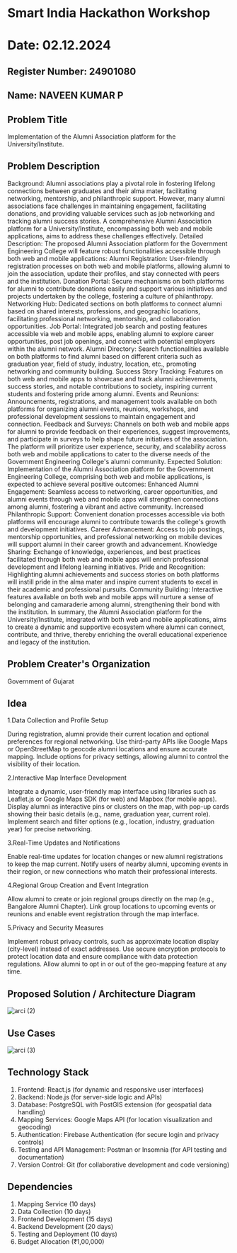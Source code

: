 # Smart India Hackathon Workshop
# Date: 02.12.2024
## Register Number: 24901080
## Name: NAVEEN KUMAR P
## Problem Title
Implementation of the Alumni Association platform for the University/Institute.
## Problem Description
Background: Alumni associations play a pivotal role in fostering lifelong connections between graduates and their alma mater, facilitating networking, mentorship, and philanthropic support. However, many alumni associations face challenges in maintaining engagement, facilitating donations, and providing valuable services such as job networking and tracking alumni success stories. A comprehensive Alumni Association platform for a University/Institute, encompassing both web and mobile applications, aims to address these challenges effectively. Detailed Description: The proposed Alumni Association platform for the Government Engineering College will feature robust functionalities accessible through both web and mobile applications: Alumni Registration: User-friendly registration processes on both web and mobile platforms, allowing alumni to join the association, update their profiles, and stay connected with peers and the institution. Donation Portal: Secure mechanisms on both platforms for alumni to contribute donations easily and support various initiatives and projects undertaken by the college, fostering a culture of philanthropy. Networking Hub: Dedicated sections on both platforms to connect alumni based on shared interests, professions, and geographic locations, facilitating professional networking, mentorship, and collaboration opportunities. Job Portal: Integrated job search and posting features accessible via web and mobile apps, enabling alumni to explore career opportunities, post job openings, and connect with potential employers within the alumni network. Alumni Directory: Search functionalities available on both platforms to find alumni based on different criteria such as graduation year, field of study, industry, location, etc., promoting networking and community building. Success Story Tracking: Features on both web and mobile apps to showcase and track alumni achievements, success stories, and notable contributions to society, inspiring current students and fostering pride among alumni. Events and Reunions: Announcements, registrations, and management tools available on both platforms for organizing alumni events, reunions, workshops, and professional development sessions to maintain engagement and connection. Feedback and Surveys: Channels on both web and mobile apps for alumni to provide feedback on their experiences, suggest improvements, and participate in surveys to help shape future initiatives of the association. The platform will prioritize user experience, security, and scalability across both web and mobile applications to cater to the diverse needs of the Government Engineering College's alumni community. Expected Solution: Implementation of the Alumni Association platform for the Government Engineering College, comprising both web and mobile applications, is expected to achieve several positive outcomes: Enhanced Alumni Engagement: Seamless access to networking, career opportunities, and alumni events through web and mobile apps will strengthen connections among alumni, fostering a vibrant and active community. Increased Philanthropic Support: Convenient donation processes accessible via both platforms will encourage alumni to contribute towards the college's growth and development initiatives. Career Advancement: Access to job postings, mentorship opportunities, and professional networking on mobile devices will support alumni in their career growth and advancement. Knowledge Sharing: Exchange of knowledge, experiences, and best practices facilitated through both web and mobile apps will enrich professional development and lifelong learning initiatives. Pride and Recognition: Highlighting alumni achievements and success stories on both platforms will instill pride in the alma mater and inspire current students to excel in their academic and professional pursuits. Community Building: Interactive features available on both web and mobile apps will nurture a sense of belonging and camaraderie among alumni, strengthening their bond with the institution. In summary, the Alumni Association platform for the University/Institute, integrated with both web and mobile applications, aims to create a dynamic and supportive ecosystem where alumni can connect, contribute, and thrive, thereby enriching the overall educational experience and legacy of the institution.
## Problem Creater's Organization
Government of Gujarat

## Idea
1.Data Collection and Profile Setup

  During registration, alumni provide their current location and optional preferences for regional networking.
  Use third-party APIs like Google Maps or OpenStreetMap to geocode alumni locations and ensure accurate mapping.
  Include options for privacy settings, allowing alumni to control the visibility of their location.

2.Interactive Map Interface Development

  Integrate a dynamic, user-friendly map interface using libraries such as Leaflet.js or Google Maps SDK (for web) and Mapbox (for mobile apps).
  Display alumni as interactive pins or clusters on the map, with pop-up cards showing their basic details (e.g., name, graduation year, current role).
  Implement search and filter options (e.g., location, industry, graduation year) for precise networking.

3.Real-Time Updates and Notifications

  Enable real-time updates for location changes or new alumni registrations to keep the map current.
  Notify users of nearby alumni, upcoming events in their region, or new connections who match their professional interests.
  
4.Regional Group Creation and Event Integration

  Allow alumni to create or join regional groups directly on the map (e.g., Bangalore Alumni Chapter).
  Link group locations to upcoming events or reunions and enable event registration through the map interface.
  
5.Privacy and Security Measures

  Implement robust privacy controls, such as approximate location display (city-level) instead of exact addresses.
  Use secure encryption protocols to protect location data and ensure compliance with data protection regulations.
  Allow alumni to opt in or out of the geo-mapping feature at any time.

## Proposed Solution / Architecture Diagram
![arci (2)](https://github.com/user-attachments/assets/7f43d23a-dfb9-4c9f-ae60-62067fd4f582)


## Use Cases
![arci (3)](https://github.com/user-attachments/assets/55dc5fcc-842f-443e-b428-04100c3b0960)


## Technology Stack

  1. Frontend: React.js (for dynamic and responsive user interfaces)
  2. Backend: Node.js (for server-side logic and APIs)
  3. Database: PostgreSQL with PostGIS extension (for geospatial data handling)
  4. Mapping Services: Google Maps API (for location visualization and geocoding)
  5. Authentication: Firebase Authentication (for secure login and privacy controls)
  6. Testing and API Management: Postman or Insomnia (for API testing and documentation)
  7. Version Control: Git (for collaborative development and code versioning)

## Dependencies
 1. Mapping Service (10 days)
 2. Data Collection (10 days)
 3. Frontend Development (15 days)
 4. Backend Development (20 days)
 5. Testing and Deployment (10 days)
 6. Budget Allocation (₹1,00,000)
